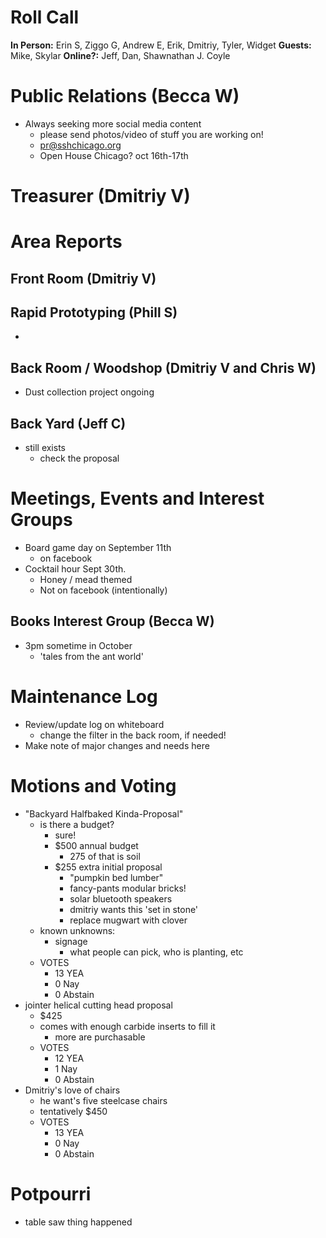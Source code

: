 # Roll Call
**In Person:** Erin S, Ziggo G, Andrew E, Erik, Dmitriy, Tyler, Widget
**Guests:**  Mike, Skylar
**Online?:**  Jeff, Dan, Shawnathan J. Coyle

# Public Relations (Becca W)
- Always seeking more social media content
  - please send photos/video of stuff you are working on!
  - pr@sshchicago.org
  - Open House Chicago? oct 16th-17th
# Treasurer (Dmitriy V)
# Area Reports
## Front Room (Dmitriy V)
## Rapid Prototyping (Phill S)
- 
## Back Room / Woodshop (Dmitriy V and Chris W)
- Dust collection project ongoing
## Back Yard (Jeff C)
- still exists
  - check the proposal
# Meetings, Events and Interest Groups
- Board game day on September 11th
  - on facebook
- Cocktail hour Sept 30th.
  - Honey / mead themed
  - Not on facebook (intentionally)
## Books Interest Group (Becca W)
- 3pm sometime in October
  - 'tales from the ant world'
# Maintenance Log
- Review/update log on whiteboard
  - change the filter in the back room, if needed!
- Make note of major changes and needs here
# Motions and Voting
- "Backyard Halfbaked Kinda-Proposal"
  - is there a budget?
    - sure!
    - $500 annual budget
      - 275 of that is soil
    - $255 extra initial proposal
      - "pumpkin bed lumber"
      - fancy-pants modular bricks!
      - solar bluetooth speakers
      - dmitriy wants this 'set in stone'
      - replace mugwart with clover
  - known unknowns:
    - signage
      - what people can pick, who is planting, etc
  - VOTES 
    - 13 YEA
    - 0 Nay
    - 0 Abstain
- jointer helical cutting head proposal
  - $425
  - comes with enough carbide inserts to fill it
    - more are purchasable
  - VOTES 
    - 12 YEA
    - 1 Nay
    - 0 Abstain
- Dmitriy's love of chairs
  - he want's five steelcase chairs
  - tentatively $450
  - VOTES 
    - 13 YEA
    - 0 Nay
    - 0 Abstain
  
# Potpourri
- table saw thing happened

